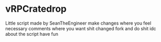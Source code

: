 # vRPCratedrop
Little script made by SeanTheEngineer make changes where you feel necessary comments where you want shit changed fork and do shit idc about the script have fun
